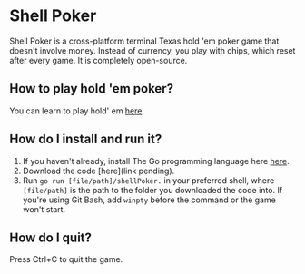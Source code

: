 # Shell Poker

Shell Poker is a cross-platform terminal Texas hold 'em poker game that doesn't involve money. Instead of currency, you play with chips, which reset after every game. It is completely open-source.

## How to play hold 'em poker?

You can learn to play hold' em [here](https://www.techopedia.com/gambling-guides/how-to-play-texas-holdem-poker).

## How do I install and run it?

1. If you haven't already, install The Go programming language here [here](https://go.dev/doc/install).
2. Download the code [here](link pending).
3. Run ```go run [file/path]/shellPoker.``` in your preferred shell, where ```[file/path]``` is the path to the folder you downloaded the code into. If you're using Git Bash, add ```winpty``` before the command or the game won't start.

## How do I quit?

Press Ctrl+C to quit the game.